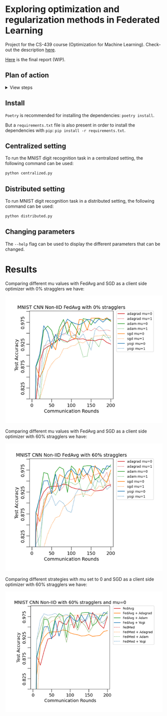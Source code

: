 # Exploring optimization and regularization methods in Federated Learning

Project for the CS-439 course (Optimization for Machine Learning). Check-out the description [here](docs/miniproject_description.pdf).

[Here](https://www.overleaf.com/project/6415ca8ec4888a6faeb0192a) is the final report (WIP).

## Plan of action

<details>
<summary>View steps</summary>
<p>

- [x] Get familiar with [Flower](https://github.com/adap/flower) 

- [x] Centralized setting

  - [x] Implement PyTorch data loading
  
  - [x] Implement PyTorch training
  
  - [x] Implement PyTorch testing

- [x] Distributed setting

  - [x] Implement Flower Client 

  - [x] Write data partitionning methods
  
  - [x] Distribute data amongst clients
  
- [x] Write plotting functions
 
  - [x] Distributed setting
  
  - [x] Centralized setting
  
- [x] Use parser to set parameters

- [x] Use config manager

- [x] Make optimizer modular

- [x] Create custom client optimizers

    - [x] SGD
        
    - [x] Adam 
        
    - [x] RMSProp
    
 - [x] Add different strategies

    - [x] FedMedian

    - [x] FedKrum

- [x] Add server side optimizers

    - [x] Adagrad

    - [x] Adam

    - [x] Yogi
    
- [ ] Play around with different methods

  - [ ] SGD 

    ```sh
    python distributed.py -m STRATEGY=fedavg,fedmedian \
                             client_optim_name=sgd \
                             client_optim_args.lr=0.01 \
                             server_optim_name=sgd,adagrad,yogi,adam \
                             PROXIMAL_MU=0.0,1.0 \
                             NUM_ROUNDS=200 \
                             NUM_CLIENTS=10 \
                             STRAGGLERS_FRACTION=0.0,0.6 
    ```
    
  - [x] Adam 

    ```sh
    python distributed.py -m STRATEGY=fedavg,fedmedian \
                             client_optim_name=adam \
                             client_optim_args.lr=0.001 \
                             server_optim_name=sgd,adagrad,yogi,adam \
                             PROXIMAL_MU=0.0,1.0 \
                             NUM_ROUNDS=200 \
                             NUM_CLIENTS=10 \
                             STRAGGLERS_FRACTION=0.0,0.6 
    ```
  
  - [ ] RMSprop

    ```sh
    python distributed.py -m STRATEGY=fedavg,fedmedian \
                             client_optim_name=rmsprop \
                             client_optim_args.lr=0.01 \
                             server_optim_name=sgd,adagrad,yogi,adam \
                             PROXIMAL_MU=0.0,1.0 \
                             NUM_ROUNDS=200 \
                             NUM_CLIENTS=10 \
                             STRAGGLERS_FRACTION=0.0,0.6 
    ```
</p>
</details>

## Install

`Poetry` is recommended for installing the dependencies: `poetry install`.

But a `requirements.txt` file is also present in order to install the dependencies with `pip`: `pip install -r requirements.txt`.

## Centralized setting

To run the MNIST digit recognition task in a centralized setting, the following command can be used:

```sh
python centralized.py
```

## Distributed setting

To run MNIST digit recognition task in a distributed setting, the following command can be used:

```sh
python distributed.py
```

## Changing parameters

The `--help` flag can be used to display the different parameters that can be changed.

# Results

Comparing different mu values with FedAvg and SGD as a client side optimizer with 0% stragglers we have:

![0% stragglers FedAvg results](docs/results/centralized_metrics_0.png)

Comparing different mu values with FedAvg and SGD as a client side optimizer with 60% stragglers we have:

![60% stragglers FedAvg results](docs/results/centralized_metrics_06.png)

Comparing different strategies with mu set to 0 and SGD as a client side optimizer with 60% stragglers we have:

![60% stragglers with mu set to 0](docs/results/centralized_metrics_06_fedmed.png)

